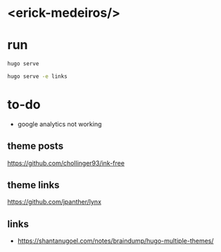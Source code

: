 # \<erick-medeiros/>

# run

```sh
hugo serve
```

```sh
hugo serve -e links
```

# to-do

- google analytics not working

## theme posts

<https://github.com/chollinger93/ink-free>

## theme links

<https://github.com/jpanther/lynx>

## links

- https://shantanugoel.com/notes/braindump/hugo-multiple-themes/


